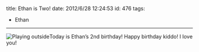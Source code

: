 title: Ethan is Two!
date: 2012/6/28 12:24:53
id: 476
tags:
- Ethan
---
![Playing outside](http://www.s-church.net/journal_images/Windows-Live-Writer/Ethan-is-Two_B3B7/IMG_4898%20(640x427)_a0171af4-aa8f-43db-9cfb-f92131629569.jpg "Playing outside")Today is Ethan’s 2nd birthday! Happy birthday kiddo! I love you!
